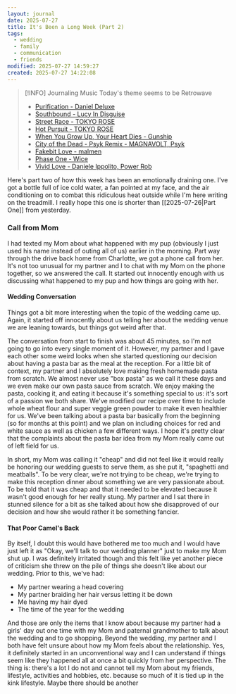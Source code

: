```yaml
---
layout: journal
date: 2025-07-27
title: It's Been a Long Week (Part 2)
tags:
  - wedding
  - family
  - communication
  - friends
modified: 2025-07-27 14:59:27
created: 2025-07-27 14:22:08
---
```

> [!INFO] Journaling Music
> Today's theme seems to be Retrowave
> 
> - [Purification - Daniel Deluxe](https://open.spotify.com/track/5caIlq2BbPS6aTEVsobSZA)
> - [Southbound - Lucy In Disguise](https://open.spotify.com/track/5jAC1CFdCLUJdcsovf49TR)
> - [Street Race - TOKYO ROSE](https://open.spotify.com/track/6lERLuroPxJR48zsUfNqlD)
> - [Hot Pursuit - TOKYO ROSE](https://open.spotify.com/track/1E8XakG7zdkUmfQXL8emVh)
> - [When You Grow Up, Your Heart Dies - Gunship](https://open.spotify.com/track/0d3O2HCMzSblmSsWd9Lgh2)
> - [City of the Dead - Psyk Remix - MAGNAVOLT, Psyk](https://open.spotify.com/track/6icGFHNBk9KneS00CDwfmz)
> - [Fakebit Love - malmen](https://open.spotify.com/track/6lM3qkspn7qccHLSbZNBDJ)
> - [Phase One - Wice](https://open.spotify.com/track/2HcV7O3id4vdF4p6IGq8bg)
> - [Vivid Love - Daniele Ippolito, Power Rob](https://open.spotify.com/track/6jpv6NH6XP4UdJ0FRb0vDL)

Here's part two of how this week has been an emotionally draining one.  I've got a bottle full of ice cold water, a fan pointed at my face, and the air conditioning on to combat this ridiculous heat outside while I'm here writing on the treadmill.  I really hope this one is shorter than [[2025-07-26|Part One]] from yesterday.
### Call from Mom
I had texted my Mom about what happened with my pup (obviously I just used his name instead of outing all of us) earlier in the morning.  Part way through the drive back home from Charlotte, we got a phone call from her.  It's not too unusual for my partner and I to chat with my Mom on the phone together, so we answered the call.  It started out innocently enough with us discussing what happened to my pup and how things are going with her.
#### Wedding Conversation
Things got a bit more interesting when the topic of the wedding came up.  Again, it started off innocently about us telling her about the wedding venue we are leaning towards, but things got weird after that.

The conversation from start to finish was about 45 minutes, so I'm not going to go into every single moment of it.  However, my partner and I gave each other some weird looks when she started questioning our decision about having a pasta bar as the meal at the reception.  For a little bit of context, my partner and I absolutely love making fresh homemade pasta from scratch.  We almost never use "box pasta" as we call it these days and we even make our own pasta sauce from scratch.  We enjoy making the pasta, cooking it, and eating it because it's something special to us: it's sort of a passion we both share.  We've modified our recipe over time to include whole wheat flour and super veggie green powder to make it even healthier for us.  We've been talking about a pasta bar basically from the beginning (so for months at this point) and we plan on including choices for red and white sauce as well as chicken a few different ways.  I hope it's pretty clear that the complaints about the pasta bar idea from my Mom really came out of left field for us.

In short, my Mom was calling it "cheap" and did not feel like it would really be honoring our wedding guests to serve them, as she put it, "spaghetti and meatballs".  To be very clear, we're not trying to be cheap, we're trying to make this reception dinner about something we are very passionate about.  To be told that it was cheap and that it needed to be elevated because it wasn't good enough for her really stung.  My partner and I sat there in stunned silence for a bit as she talked about how she disapproved of our decision and how she would rather it be something fancier.
#### That Poor Camel's Back
By itself, I doubt this would have bothered me too much and I would have just left it as "Okay, we'll talk to our wedding planner" just to make my Mom shut up.  I was definitely irritated though and this felt like yet another piece of criticism she threw on the pile of things she doesn't like about our wedding.  Prior to this, we've had:
- My partner wearing a head covering
- My partner braiding her hair versus letting it be down
- Me having my hair dyed
- The time of the year for the wedding

And those are only the items that I know about because my partner had a girls' day out one time with my Mom and paternal grandmother to talk about the wedding and to go shopping.  Beyond the wedding, my partner and I both have felt unsure about how my Mom feels about the relationship.  Yes, it definitely started in an unconventional way and I can understand if things seem like they happened all at once a bit quickly from her perspective.  The thing is: there's a lot I do not and cannot tell my Mom about my friends, lifestyle, activities and hobbies, etc. because so much of it is tied up in the kink lifestyle.  Maybe there should be another 